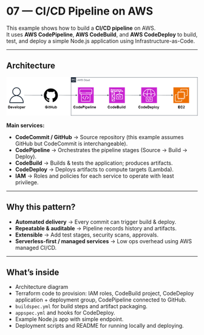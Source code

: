 # 07 — CI/CD Pipeline on AWS

This example shows how to build a **CI/CD pipeline** on AWS.  
It uses **AWS CodePipeline**, **AWS CodeBuild**, and **AWS CodeDeploy** to build, test, and deploy a simple Node.js application using Infrastructure-as-Code.

---

## Architecture

![AWS CI/CD Diagram](diagram/aws-ci-cd.png)

**Main services:**

- **CodeCommit / GitHub** → Source repository (this example assumes GitHub but CodeCommit is interchangeable).
- **CodePipeline** → Orchestrates the pipeline stages (Source → Build → Deploy).
- **CodeBuild** → Builds & tests the application; produces artifacts.
- **CodeDeploy** → Deploys artifacts to compute targets (Lambda).
- **IAM** → Roles and policies for each service to operate with least privilege.

---

## Why this pattern?

- **Automated delivery** → Every commit can trigger build & deploy.
- **Repeatable & auditable** → Pipeline records history and artifacts.
- **Extensible** → Add test stages, security scans, approvals.
- **Serverless-first / managed services** → Low ops overhead using AWS managed CI/CD.

---

## What’s inside

- Architecture diagram
- Terraform code to provision: IAM roles, CodeBuild project, CodeDeploy application + deployment group, CodePipeline connected to GitHub.
- `buildspec.yml` for build steps and artifact packaging.
- `appspec.yml` and hooks for CodeDeploy.
- Example Node.js app with simple endpoint.
- Deployment scripts and README for running locally and deploying.
